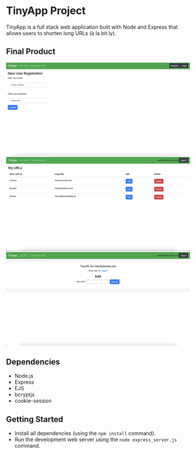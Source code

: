 # TinyApp Project

TinyApp is a full stack web application built with Node and Express that allows users to shorten long URLs (à la bit.ly).

## Final Product

!["TinyApp registration page"](https://github.com/jsc604/tinyapp/blob/main/docs/registration-page.png?raw=true)
!["TinyApp main urls page that displays all your urls"](https://github.com/jsc604/tinyapp/blob/main/docs/urls_main.png?raw=true)
!["TinyApp /urls_show page to show and modify existing urls"](https://github.com/jsc604/tinyapp/blob/main/docs/urls_show.png?raw=true)

## Dependencies

- Node.js
- Express
- EJS
- bcryptjs
- cookie-session

## Getting Started

- Install all dependencies (using the `npm install` command).
- Run the development web server using the `node express_server.js` command.